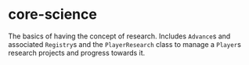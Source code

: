 # core-science

The basics of having the concept of research. Includes `Advance`s and associated `Registry`s and the `PlayerResearch`
class to manage a `Player`s research projects and progress towards it.
